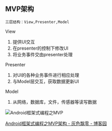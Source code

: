 ## MVP架构
	三层结构：View,Presenter,Model

View

1. 提供UI交互
2. 在presenter的控制下修改UI
3. 将业务事件交由presenter处理

Presenter

1. 对UI的各种业务事件进行相应处理
2. 与Model层交互，获取数据更新UI

Model

1. 从网络，数据库，文件，传感器等读写数据


![Android框架式编程之MVP](http://images2015.cnblogs.com/blog/682616/201703/682616-20170316100617713-1230796637.png)

[Android框架式编程之MVP架构 \- 灰色飘零 \- 博客园](http://www.cnblogs.com/renhui/p/6557230.html)
